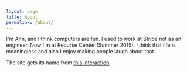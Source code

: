 ```yaml
---
layout: page
title: About
permalink: /about/
---
```


I'm Ann, and I think computers are fun. I used to work at Stripe not as an engineer. Now I'm at Recurse Center (Summer 2015). I think that life is meaningless and also I enjoy making people laugh about that.

The site gets its name from [this interaction](https://twitter.com/mc_hankins/status/425692530718437376).